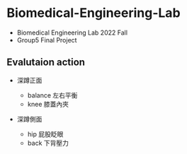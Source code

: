 # Biomedical-Engineering-Lab
* Biomedical Engineering Lab 2022 Fall  
* Group5 Final Project
## Evalutaion action
* 深蹲正面 
  * balance 左右平衡
  * knee 膝蓋內夾

* 深蹲側面
  * hip 屁股眨眼
  * back 下背壓力
